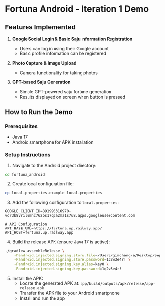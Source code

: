 # Fortuna Android - Iteration 1 Demo

## Features Implemented

1. **Google Social Login & Basic Saju Information Registration**

   - Users can log in using their Google account
   - Basic profile information can be registered

2. **Photo Capture & Image Upload**

   - Camera functionality for taking photos

3. **GPT-based Saju Generation**
   - Simple GPT-powered saju fortune generation
   - Results displayed on screen when button is pressed

## How to Run the Demo

### Prerequisites

- Java 17
- Android smartphone for APK installation

### Setup Instructions

1. Navigate to the Android project directory:

```bash
cd fortuna_android
```

2. Create local configuration file:

```bash
cp local.properties.example local.properties
```

3. Add the following configuration to `local.properties`:

```properties
GOOGLE_CLIENT_ID=891993316970-vdr3b8vrilumhc762bs17qda2ma1s7u8.apps.googleusercontent.com

# API Configuration
API_BASE_URL=https://fortuna.up.railway.app/
API_HOST=fortuna.up.railway.app
```

4. Build the release APK (ensure Java 17 is active):

```bash
./gradlew assembleRelease \
    -Pandroid.injected.signing.store.file=/Users/gimchang-a/Desktop/swpp-2025-project-team-02/testkey.jks \
    -Pandroid.injected.signing.store.password=1q2w3e4r! \
    -Pandroid.injected.signing.key.alias=key0 \
    -Pandroid.injected.signing.key.password=1q2w3e4r!
```

5. Install the APK:
   - Locate the generated APK at: `app/build/outputs/apk/release/app-release.apk`
   - Transfer the APK file to your Android smartphone
   - Install and run the app
